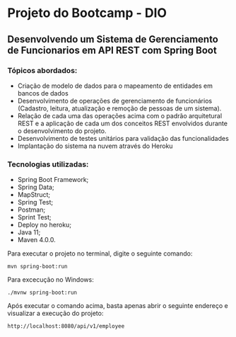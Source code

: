 # Projeto do Bootcamp - DIO
## Desenvolvendo um Sistema de Gerenciamento de Funcionarios em API REST com Spring Boot


### Tópicos abordados:

- Criação de modelo de dados para o mapeamento de entidades em bancos de dados
- Desenvolvimento de operações de gerenciamento de funcionários (Cadastro, leitura, atualização e remoção de pessoas de um sistema).
- Relação de cada uma das operações acima com o padrão arquitetural REST e a aplicação de cada um dos conceitos REST envolvidos durante o desenvolvimento do projeto.
- Desenvolvimento de testes unitários para validação das funcionalidades
- Implantação do sistema na nuvem através do Heroku


### Tecnologias utilizadas:

- Spring Boot Framework;
- Spring Data;
- MapStruct;
- Spring Test;
- Postman;
- Sprint Test;
- Deploy no heroku;
- Java 11;
- Maven 4.0.0.

Para executar o projeto no terminal, digite o seguinte comando:

```shell script
mvn spring-boot:run 
```

Para excecução no Windows:

```shell script
./mvnw spring-boot:run 
```

Após executar o comando acima, basta apenas abrir o seguinte endereço e visualizar a execução do projeto:

```
http://localhost:8080/api/v1/employee
```

